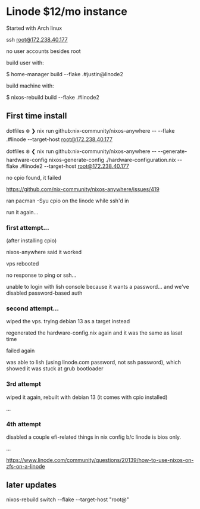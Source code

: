 # Linode $12/mo instance

Started with Arch linux

ssh root@172.238.40.177

no user accounts besides root

build user with:

$ home-manager build --flake .#justin@linode2

build machine with:

$ nixos-rebuild build --flake .#linode2

## First time install

dotfiles ❄️ ❯ nix run github:nix-community/nixos-anywhere -- --flake .#linode --target-host root@172.238.40.177

dotfiles ❄️ ❮ nix run github:nix-community/nixos-anywhere -- --generate-hardware-config nixos-generate-config ./hardware-configuration.nix --flake .#linode2 --target-host root@172.238.40.177

no cpio found, it failed

https://github.com/nix-community/nixos-anywhere/issues/419

ran pacman -Syu cpio on the linode while ssh'd in

run it again...

### first attempt...

(after installing cpio)

nixos-anywhere said it worked

vps rebooted

no response to ping or ssh...

unable to login with lish console because it wants a password... and we've disabled password-based auth

### second attempt...

wiped the vps. trying debian 13 as a target instead

regenerated the hardware-config.nix again and it was the same as lasat time

failed again

was able to lish (using linode.com password, not ssh password), which showed it was stuck at grub bootloader

### 3rd attempt

wiped it again, rebuilt with debian 13 (it comes with cpio installed)

...



### 4th attempt

disabled a couple efi-related things in nix config b/c linode is bios only.

...

https://www.linode.com/community/questions/20139/how-to-use-nixos-on-zfs-on-a-linode

## later updates

nixos-rebuild switch --flake <URL to your flake> --target-host "root@<ip address>"
